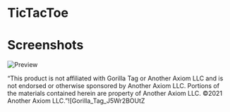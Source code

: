 # TicTacToe

# Screenshots
![Preview](https://github.com/HuskyGT/TicTacToe/assets/103238785/36b60602-2e0b-47b5-88a8-32b80f098b31)

“This product is not affiliated with Gorilla Tag or Another Axiom LLC and is not endorsed or otherwise sponsored by Another Axiom LLC. Portions of the materials contained herein are property of Another Axiom LLC. ©2021 Another Axiom LLC.”![Gorilla_Tag_J5Wr2BOUtZ
